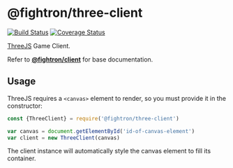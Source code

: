 # @fightron/three-client

[![Build Status](https://travis-ci.com/pauloddr/fightron-three-client.svg?branch=master)](https://travis-ci.com/pauloddr/fightron-three-client)
[![Coverage Status](https://coveralls.io/repos/github/pauloddr/fightron-three-client/badge.svg?branch=master)](https://coveralls.io/github/pauloddr/fightron-three-client?branch=master)

[ThreeJS](https://threejs.org/) Game Client.

Refer to [__@fightron/client__](https://github.com/pauloddr/fightron-client) for base documentation.

## Usage

ThreeJS requires a `<canvas>` element to render, so you must provide it in the constructor:

```js
const {ThreeClient} = require('@fightron/three-client')

var canvas = document.getElementById('id-of-canvas-element')
var client = new ThreeClient(canvas)
```

The client instance will automatically style the canvas element to fill its container.

